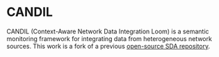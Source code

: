 # CANDIL
CANDIL (Context-Aware Network Data Integration Loom) is a semantic monitoring framework for integrating data from heterogeneous network sources. This work is a fork of a previous [open-source SDA repository](https://github.com/giros-dit/semantic-data-aggregator). 
